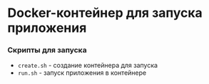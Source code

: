 # Docker-контейнер для запуска приложения

### Скрипты для запуска
  * `create.sh` - создание контейнера для запуска
  * `run.sh` - запуск приложения в контейнере